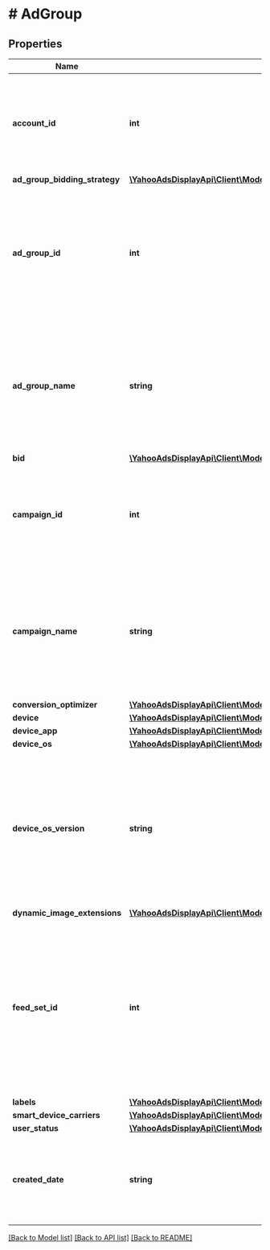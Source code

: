 # # AdGroup

## Properties

Name | Type | Description | Notes
------------ | ------------- | ------------- | -------------
**account_id** | **int** | &lt;div lang&#x3D;\&quot;ja\&quot;&gt; アカウントIDです。&lt;br&gt; このフィールドは、リクエストの場合は必須です。 &lt;/div&gt; &lt;div lang&#x3D;\&quot;en\&quot;&gt; Account ID.&lt;br&gt; This field is required in requests. &lt;/div&gt; | [optional]
**ad_group_bidding_strategy** | [**\YahooAdsDisplayApi\Client\Model\AdGroupServiceBiddingStrategy**](AdGroupServiceBiddingStrategy.md) |  | [optional]
**ad_group_id** | **int** | &lt;div lang&#x3D;\&quot;ja\&quot;&gt; 広告グループIDです。&lt;br&gt; このフィールドは、ADD時は無視され、SETおよびREMOVE時は必須となります。 &lt;/div&gt; &lt;div lang&#x3D;\&quot;en\&quot;&gt; Ad group ID.&lt;br&gt; This field will be ignored in ADD operation, and will be required in SET and REMOVE operation. &lt;/div&gt; | [optional]
**ad_group_name** | **string** | &lt;div lang&#x3D;\&quot;ja\&quot;&gt; 広告グループ名です。&lt;br&gt; このフィールドは、ADD時は必須となり、SET時は省略可能となります。 &lt;/div&gt; &lt;div lang&#x3D;\&quot;en\&quot;&gt; Ad group name.&lt;br&gt; This field is required in ADD operation, and will be optional in SET operation. &lt;/div&gt; | [optional]
**bid** | [**\YahooAdsDisplayApi\Client\Model\AdGroupServiceBid**](AdGroupServiceBid.md) |  | [optional]
**campaign_id** | **int** | &lt;div lang&#x3D;\&quot;ja\&quot;&gt; キャンペーンIDです。&lt;br&gt; このフィールドは、リクエストの場合は必須です。 &lt;/div&gt; &lt;div lang&#x3D;\&quot;en\&quot;&gt; Campaign ID.&lt;br&gt; This field is required in requests. &lt;/div&gt; | [optional]
**campaign_name** | **string** | &lt;div lang&#x3D;\&quot;ja\&quot;&gt; キャンペーン名です。&lt;br&gt; このフィールドは、レスポンスの際に返却されますが、リクエストの際には無視されます。 &lt;/div&gt; &lt;div lang&#x3D;\&quot;en\&quot;&gt; Campaign name.&lt;br&gt; Although this field will be returned in the response, it will be ignored on input. &lt;/div&gt; | [optional]
**conversion_optimizer** | [**\YahooAdsDisplayApi\Client\Model\AdGroupServiceConversionOptimizer**](AdGroupServiceConversionOptimizer.md) |  | [optional]
**device** | [**\YahooAdsDisplayApi\Client\Model\AdGroupServiceDeviceType[]**](AdGroupServiceDeviceType.md) |  | [optional]
**device_app** | [**\YahooAdsDisplayApi\Client\Model\AdGroupServiceDeviceAppType[]**](AdGroupServiceDeviceAppType.md) |  | [optional]
**device_os** | [**\YahooAdsDisplayApi\Client\Model\AdGroupServiceDeviceOsType[]**](AdGroupServiceDeviceOsType.md) |  | [optional]
**device_os_version** | **string** | &lt;div lang&#x3D;\&quot;ja\&quot;&gt; OSバージョンです。&lt;br&gt; ADDおよびSET時、このフィールドは省略可能となります。&lt;br&gt; ※設定を解除する場合は、NONEを設定してください。 &lt;/div&gt; &lt;div lang&#x3D;\&quot;en\&quot;&gt; OS version.&lt;br&gt; ∗To cancel the setting, specify &amp;#34;NONE&amp;#34;.&lt;br&gt; This field is optional in ADD and SET operation. &lt;/div&gt; | [optional]
**dynamic_image_extensions** | [**\YahooAdsDisplayApi\Client\Model\AdGroupServiceDynamicImageExtensions**](AdGroupServiceDynamicImageExtensions.md) |  | [optional]
**feed_set_id** | **int** | &lt;div lang&#x3D;\&quot;ja\&quot;&gt; 商品セットIDです。&lt;br&gt; ADDおよびSET時、このフィールドは省略可能となります。&lt;br&gt; *ADD時に未指定の場合、デフォルトセットを自動で関連付けます。 &lt;/div&gt; &lt;div lang&#x3D;\&quot;en\&quot;&gt; Feed set ID.&lt;br&gt; This field is optional in ADD and SET operation.&lt;br&gt; * If feedSetId is not specified in ADD operation, the default set is associated automatically. &lt;/div&gt; | [optional]
**labels** | [**\YahooAdsDisplayApi\Client\Model\AdGroupServiceLabel[]**](AdGroupServiceLabel.md) |  | [optional]
**smart_device_carriers** | [**\YahooAdsDisplayApi\Client\Model\AdGroupServiceSmartDeviceCarrier[]**](AdGroupServiceSmartDeviceCarrier.md) |  | [optional]
**user_status** | [**\YahooAdsDisplayApi\Client\Model\AdGroupServiceUserStatus**](AdGroupServiceUserStatus.md) |  | [optional]
**created_date** | **string** | &lt;div lang&#x3D;\&quot;ja\&quot;&gt;広告グループが作成された日時です。&lt;br&gt;※フォーマット：yyyyMMdd&lt;/div&gt; &lt;div lang&#x3D;\&quot;en\&quot;&gt;Date of Ad Group made.&lt;br&gt;* Format: yyyyMMdd&lt;/div&gt; | [optional]

[[Back to Model list]](../../README.md#models) [[Back to API list]](../../README.md#endpoints) [[Back to README]](../../README.md)
